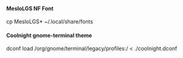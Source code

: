 
#### MesloLGS NF Font

cp MesloLGS* ~/.local/share/fonts

#### Coolnight gnome-terminal theme

dconf load /org/gnome/terminal/legacy/profiles:/ < ./coolnight.dconf
